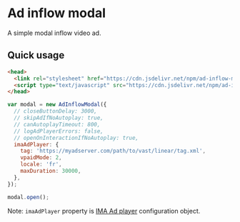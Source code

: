 # Ad inflow modal

A simple modal inflow video ad.

## Quick usage

```html
<head>
  <link rel="stylesheet" href="https://cdn.jsdelivr.net/npm/ad-inflow-modal@latest/dist/ad-inflow-modal.min.css">
  <script type="text/javascript" src="https://cdn.jsdelivr.net/npm/ad-inflow-modal@latest/dist/ad-inflow-modal.min.js"></script>
</head>
```

```javascript
var modal = new AdInflowModal({
  // closeButtonDelay: 3000,
  // skipAdIfNoAutoplay: true,
  // canAutoplayTimeout: 800,
  // logAdPlayerErrors: false,
  // openOnInteractionIfNoAutoplay: true,
  imaAdPlayer: {
    tag: 'https://myadserver.com/path/to/vast/linear/tag.xml',
    vpaidMode: 2,
    locale: 'fr',
    maxDuration: 30000,
  },
});

modal.open();
```

Note: `imaAdPlayer` property is [IMA Ad player](https://github.com/kslimani/ima-ad-player) configuration object.
